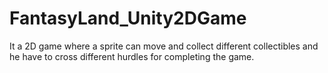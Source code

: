 # FantasyLand_Unity2DGame
It a 2D game where a sprite can move and collect different collectibles and he have to cross different hurdles for completing the game. 
